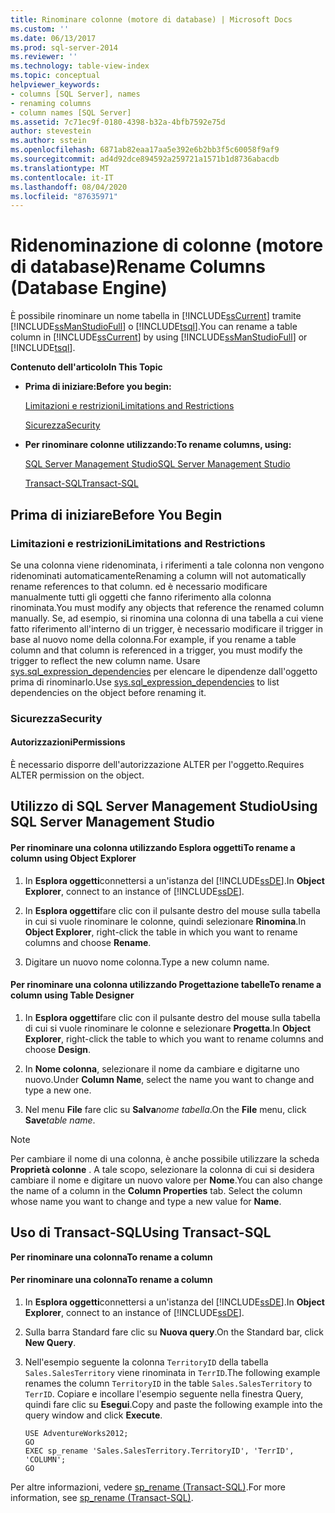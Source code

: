 ```yaml
---
title: Rinominare colonne (motore di database) | Microsoft Docs
ms.custom: ''
ms.date: 06/13/2017
ms.prod: sql-server-2014
ms.reviewer: ''
ms.technology: table-view-index
ms.topic: conceptual
helpviewer_keywords:
- columns [SQL Server], names
- renaming columns
- column names [SQL Server]
ms.assetid: 7c71ec9f-0180-4398-b32a-4bfb7592e75d
author: stevestein
ms.author: sstein
ms.openlocfilehash: 6871ab82eaa17aa5e392e6b2bb3f5c60058f9af9
ms.sourcegitcommit: ad4d92dce894592a259721a1571b1d8736abacdb
ms.translationtype: MT
ms.contentlocale: it-IT
ms.lasthandoff: 08/04/2020
ms.locfileid: "87635971"
---
```

# <a name="rename-columns-database-engine"></a><span data-ttu-id="9ff25-102">Ridenominazione di colonne (motore di database)</span><span class="sxs-lookup"><span data-stu-id="9ff25-102">Rename Columns (Database Engine)</span></span>
  <span data-ttu-id="9ff25-103">È possibile rinominare un nome tabella in [!INCLUDE[ssCurrent](../../includes/sscurrent-md.md)] tramite [!INCLUDE[ssManStudioFull](../../includes/ssmanstudiofull-md.md)] o [!INCLUDE[tsql](../../includes/tsql-md.md)].</span><span class="sxs-lookup"><span data-stu-id="9ff25-103">You can rename a table column in [!INCLUDE[ssCurrent](../../includes/sscurrent-md.md)] by using [!INCLUDE[ssManStudioFull](../../includes/ssmanstudiofull-md.md)] or [!INCLUDE[tsql](../../includes/tsql-md.md)].</span></span>  
  
 <span data-ttu-id="9ff25-104">**Contenuto dell'articolo**</span><span class="sxs-lookup"><span data-stu-id="9ff25-104">**In This Topic**</span></span>  
  
-   <span data-ttu-id="9ff25-105">**Prima di iniziare:**</span><span class="sxs-lookup"><span data-stu-id="9ff25-105">**Before you begin:**</span></span>  
  
     [<span data-ttu-id="9ff25-106">Limitazioni e restrizioni</span><span class="sxs-lookup"><span data-stu-id="9ff25-106">Limitations and Restrictions</span></span>](#Restrictions)  
  
     [<span data-ttu-id="9ff25-107">Sicurezza</span><span class="sxs-lookup"><span data-stu-id="9ff25-107">Security</span></span>](#Security)  
  
-   <span data-ttu-id="9ff25-108">**Per rinominare colonne utilizzando:**</span><span class="sxs-lookup"><span data-stu-id="9ff25-108">**To rename columns, using:**</span></span>  
  
     [<span data-ttu-id="9ff25-109">SQL Server Management Studio</span><span class="sxs-lookup"><span data-stu-id="9ff25-109">SQL Server Management Studio</span></span>](#SSMSProcedure)  
  
     [<span data-ttu-id="9ff25-110">Transact-SQL</span><span class="sxs-lookup"><span data-stu-id="9ff25-110">Transact-SQL</span></span>](#TsqlProcedure)  
  
##  <a name="before-you-begin"></a><a name="BeforeYouBegin"></a> <span data-ttu-id="9ff25-111">Prima di iniziare</span><span class="sxs-lookup"><span data-stu-id="9ff25-111">Before You Begin</span></span>  
  
###  <a name="limitations-and-restrictions"></a><a name="Restrictions"></a> <span data-ttu-id="9ff25-112">Limitazioni e restrizioni</span><span class="sxs-lookup"><span data-stu-id="9ff25-112">Limitations and Restrictions</span></span>  
 <span data-ttu-id="9ff25-113">Se una colonna viene ridenominata, i riferimenti a tale colonna non vengono ridenominati automaticamente</span><span class="sxs-lookup"><span data-stu-id="9ff25-113">Renaming a column will not automatically rename references to that column.</span></span> <span data-ttu-id="9ff25-114">ed è necessario modificare manualmente tutti gli oggetti che fanno riferimento alla colonna rinominata.</span><span class="sxs-lookup"><span data-stu-id="9ff25-114">You must modify any objects that reference the renamed column manually.</span></span> <span data-ttu-id="9ff25-115">Se, ad esempio, si rinomina una colonna di una tabella a cui viene fatto riferimento all'interno di un trigger, è necessario modificare il trigger in base al nuovo nome della colonna.</span><span class="sxs-lookup"><span data-stu-id="9ff25-115">For example, if you rename a table column and that column is referenced in a trigger, you must modify the trigger to reflect the new column name.</span></span> <span data-ttu-id="9ff25-116">Usare [sys.sql_expression_dependencies](/sql/relational-databases/system-catalog-views/sys-sql-expression-dependencies-transact-sql) per elencare le dipendenze dall'oggetto prima di rinominarlo.</span><span class="sxs-lookup"><span data-stu-id="9ff25-116">Use [sys.sql_expression_dependencies](/sql/relational-databases/system-catalog-views/sys-sql-expression-dependencies-transact-sql) to list dependencies on the object before renaming it.</span></span>  
  
###  <a name="security"></a><a name="Security"></a> <span data-ttu-id="9ff25-117">Sicurezza</span><span class="sxs-lookup"><span data-stu-id="9ff25-117">Security</span></span>  
  
####  <a name="permissions"></a><a name="Permissions"></a> <span data-ttu-id="9ff25-118">Autorizzazioni</span><span class="sxs-lookup"><span data-stu-id="9ff25-118">Permissions</span></span>  
 <span data-ttu-id="9ff25-119">È necessario disporre dell'autorizzazione ALTER per l'oggetto.</span><span class="sxs-lookup"><span data-stu-id="9ff25-119">Requires ALTER permission on the object.</span></span>  
  
##  <a name="using-sql-server-management-studio"></a><a name="SSMSProcedure"></a> <span data-ttu-id="9ff25-120">Utilizzo di SQL Server Management Studio</span><span class="sxs-lookup"><span data-stu-id="9ff25-120">Using SQL Server Management Studio</span></span>  
  
#### <a name="to-rename-a-column-using-object-explorer"></a><span data-ttu-id="9ff25-121">Per rinominare una colonna utilizzando Esplora oggetti</span><span class="sxs-lookup"><span data-stu-id="9ff25-121">To rename a column using Object Explorer</span></span>  
  
1.  <span data-ttu-id="9ff25-122">In **Esplora oggetti**connettersi a un'istanza del [!INCLUDE[ssDE](../../includes/ssde-md.md)].</span><span class="sxs-lookup"><span data-stu-id="9ff25-122">In **Object Explorer**, connect to an instance of [!INCLUDE[ssDE](../../includes/ssde-md.md)].</span></span>  
  
2.  <span data-ttu-id="9ff25-123">In **Esplora oggetti**fare clic con il pulsante destro del mouse sulla tabella in cui si vuole rinominare le colonne, quindi selezionare **Rinomina**.</span><span class="sxs-lookup"><span data-stu-id="9ff25-123">In **Object Explorer**, right-click the table in which you want to rename columns and choose **Rename**.</span></span>  
  
3.  <span data-ttu-id="9ff25-124">Digitare un nuovo nome colonna.</span><span class="sxs-lookup"><span data-stu-id="9ff25-124">Type a new column name.</span></span>  
  
#### <a name="to-rename-a-column-using-table-designer"></a><span data-ttu-id="9ff25-125">Per rinominare una colonna utilizzando Progettazione tabelle</span><span class="sxs-lookup"><span data-stu-id="9ff25-125">To rename a column using Table Designer</span></span>  
  
1.  <span data-ttu-id="9ff25-126">In **Esplora oggetti**fare clic con il pulsante destro del mouse sulla tabella di cui si vuole rinominare le colonne e selezionare **Progetta**.</span><span class="sxs-lookup"><span data-stu-id="9ff25-126">In **Object Explorer**, right-click the table to which you want to rename columns and choose **Design**.</span></span>  
  
2.  <span data-ttu-id="9ff25-127">In **Nome colonna**, selezionare il nome da cambiare e digitarne uno nuovo.</span><span class="sxs-lookup"><span data-stu-id="9ff25-127">Under **Column Name**, select the name you want to change and type a new one.</span></span>  
  
3.  <span data-ttu-id="9ff25-128">Nel menu **File** fare clic su **Salva**_nome tabella_.</span><span class="sxs-lookup"><span data-stu-id="9ff25-128">On the **File** menu, click **Save**_table name_.</span></span>  
  
> [!NOTE]  
>  <span data-ttu-id="9ff25-129">Per cambiare il nome di una colonna, è anche possibile utilizzare la scheda **Proprietà colonne** . A tale scopo, selezionare la colonna di cui si desidera cambiare il nome e digitare un nuovo valore per **Nome**.</span><span class="sxs-lookup"><span data-stu-id="9ff25-129">You can also change the name of a column in the **Column Properties** tab. Select the column whose name you want to change and type a new value for **Name**.</span></span>  
  
##  <a name="using-transact-sql"></a><a name="TsqlProcedure"></a> <span data-ttu-id="9ff25-130">Uso di Transact-SQL</span><span class="sxs-lookup"><span data-stu-id="9ff25-130">Using Transact-SQL</span></span>  
 <span data-ttu-id="9ff25-131">**Per rinominare una colonna**</span><span class="sxs-lookup"><span data-stu-id="9ff25-131">**To rename a column**</span></span>  
  
#### <a name="to-rename-a-column"></a><span data-ttu-id="9ff25-132">Per rinominare una colonna</span><span class="sxs-lookup"><span data-stu-id="9ff25-132">To rename a column</span></span>  
  
1.  <span data-ttu-id="9ff25-133">In **Esplora oggetti**connettersi a un'istanza del [!INCLUDE[ssDE](../../includes/ssde-md.md)].</span><span class="sxs-lookup"><span data-stu-id="9ff25-133">In **Object Explorer**, connect to an instance of [!INCLUDE[ssDE](../../includes/ssde-md.md)].</span></span>  
  
2.  <span data-ttu-id="9ff25-134">Sulla barra Standard fare clic su **Nuova query**.</span><span class="sxs-lookup"><span data-stu-id="9ff25-134">On the Standard bar, click **New Query**.</span></span>  
  
3.  <span data-ttu-id="9ff25-135">Nell'esempio seguente la colonna `TerritoryID` della tabella `Sales.SalesTerritory` viene rinominata in `TerrID`.</span><span class="sxs-lookup"><span data-stu-id="9ff25-135">The following example renames the column `TerritoryID` in the table `Sales.SalesTerritory` to `TerrID`.</span></span> <span data-ttu-id="9ff25-136">Copiare e incollare l'esempio seguente nella finestra Query, quindi fare clic su **Esegui**.</span><span class="sxs-lookup"><span data-stu-id="9ff25-136">Copy and paste the following example into the query window and click **Execute**.</span></span>  
  
    ```  
    USE AdventureWorks2012;  
    GO  
    EXEC sp_rename 'Sales.SalesTerritory.TerritoryID', 'TerrID', 'COLUMN';  
    GO  
    ```  
  
 <span data-ttu-id="9ff25-137">Per altre informazioni, vedere [sp_rename &#40;Transact-SQL&#41;](/sql/relational-databases/system-stored-procedures/sp-rename-transact-sql).</span><span class="sxs-lookup"><span data-stu-id="9ff25-137">For more information, see [sp_rename &#40;Transact-SQL&#41;](/sql/relational-databases/system-stored-procedures/sp-rename-transact-sql).</span></span>  
  
  
